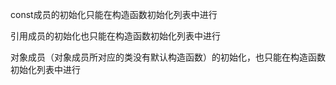const成员的初始化只能在构造函数初始化列表中进行

引用成员的初始化也只能在构造函数初始化列表中进行

对象成员（对象成员所对应的类没有默认构造函数）的初始化，也只能在构造函数初始化列表中进行

